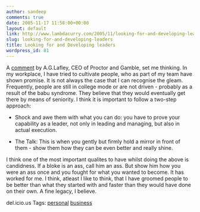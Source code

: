 ```yaml
---
author: sandeep
comments: true
date: 2005-11-17 11:58:00+00:00
layout: default
link: http://www.lambdacurry.com/2005/11/looking-for-and-developing-leaders/
slug: looking-for-and-developing-leaders
title: Looking for and Developing leaders
wordpress_id: 81
---
```


A [comment](http://www.chiefexecutive.net/ME2/dirmod.asp?sid=&nm=&type=Publishing&mod=Publications%3A%3AArticle&mid=8F3A7027421841978F18BE895F87F791&tier=4&id=CF940B8C73FE4740A048F3566DBFA89A) by A.G.Lafley, CEO of Proctor and Gamble, set me thinking. In my workplace, I have tried to cultivate people, who as part of my team have shown promise.
It is not always the case that I can recognise the gleam. Frequently, people are still in college mode or are not driven - probably as a result of the babu syndrome. They believe that they would eventually get there by means of seniority.
I think it is important to follow a two-step approach:


  
  *  Shock and awe them with what you can do: you have to prove your capability as a leader, not only in leading and managing, but also in actual execution.
  

        
  * The Talk: This is when you gently but firmly hold a mirror in front of them - show them how they can be even better and really shine.
        



I think one of the most important qualites to have whilst doing the above is candidness. If a bloke is an ass, call him an ass. But show him how you were an ass once and you fought for what you wanted to become.
It has worked for me. I think, atleast I like to think, that I have groomed people to be better than what they started with and faster than they would have done on their own.
A fine legacy, I believe.



del.icio.us Tags: [personal](http://del.icio.us/sss8ue/personal) [business](http://del.icio.us/sss8ue/business)
